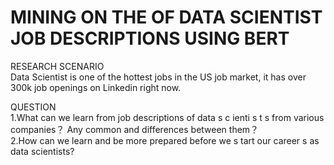 # MINING ON THE OF DATA SCIENTIST JOB DESCRIPTIONS USING BERT  

RESEARCH SCENARIO  
Data Scientist is one of the hottest jobs in the US job market, it has over 300k job openings on Linkedin right now.  

QUESTION  
1.What can we learn from job descriptions of data s c ienti s t s from various companies？ Any common and differences between them？  
2.How can we learn and be more prepared before we s tart our career s as data scientists?
